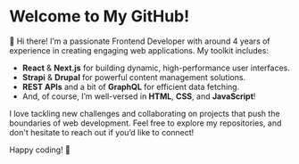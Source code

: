 # Welcome to My GitHub!

👋 Hi there! I’m a passionate Frontend Developer with around 4 years of experience in creating engaging web applications. My toolkit includes:

- **React** & **Next.js** for building dynamic, high-performance user interfaces.
- **Strapi** & **Drupal** for powerful content management solutions.
- **REST APIs** and a bit of **GraphQL** for efficient data fetching.
- And, of course, I’m well-versed in **HTML**, **CSS**, and **JavaScript**!

I love tackling new challenges and collaborating on projects that push the boundaries of web development. Feel free to explore my repositories, and don't hesitate to reach out if you’d like to connect!

Happy coding! 🚀
